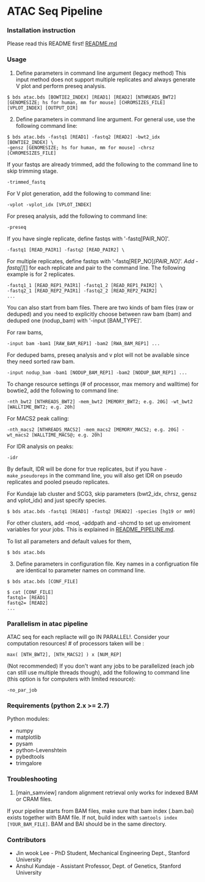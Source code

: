 ATAC Seq Pipeline
===================================================


### Installation instruction

Please read this README first!
<a href="../README.md">README.md</a>


### Usage

1) Define parameters in command line argument (legacy method)
This input method does not support multiple replicates and always generate V plot and perform preseq analysis.
```
$ bds atac.bds [BOWTIE2_INDEX] [READ1] [READ2] [NTHREADS_BWT2] [GENOMESIZE; hs for human, mm for mouse] [CHROMSIZES_FILE] [VPLOT_INDEX] [OUTPUT_DIR]
```

2) Define parameters in command line argument.
For general use, use the following command line:
```
$ bds atac.bds -fastq1 [READ1] -fastq2 [READ2] -bwt2_idx [BOWTIE2_INDEX] \
-gensz [GENOMESIZE; hs for human, mm for mouse] -chrsz [CHROMESIZES_FILE]
```

If your fastqs are already trimmed, add the following to the command line to skip trimming stage.
```
-trimmed_fastq
```

For V plot generation, add the following to command line:
```
-vplot -vplot_idx [VPLOT_INDEX] 
```

For preseq analysis, add the following to command line:
```
-preseq
```

If you have single replicate, define fastqs with '-fastq[PAIR_NO]'.
```
-fastq1 [READ_PAIR1] -fastq2 [READ_PAIR2] \
```

For multiple replicates, define fastqs with '-fastq[REP_NO]_[PAIR_NO]'. Add -fastq[]_[] for each replicate and pair to the command line. The following example is for 2 replicates.
```
-fastq1_1 [READ_REP1_PAIR1] -fastq1_2 [READ_REP1_PAIR2] \
-fastq2_1 [READ_REP2_PAIR1] -fastq2_2 [READ_REP2_PAIR2]
...
```

You can also start from bam files. There are two kinds of bam files (raw or deduped) and you need to explicitly choose between raw bam (bam) and deduped one (nodup_bam) with '-input [BAM_TYPE]'.

For raw bams,
```
-input bam -bam1 [RAW_BAM_REP1] -bam2 [RWA_BAM_REP1] ...
```

For deduped bams, preseq analysis and v plot will not be available since they need sorted raw bam.
```
-input nodup_bam -bam1 [NODUP_BAM_REP1] -bam2 [NODUP_BAM_REP1] ...
```

To change resource settings (# of processor, max memory and walltime) for bowtie2, add the following to command line:
```
-nth_bwt2 [NTHREADS_BWT2] -mem_bwt2 [MEMORY_BWT2; e.g. 20G] -wt_bwt2 [WALLTIME_BWT2; e.g. 20h]
```

For MACS2 peak calling:
```
-nth_macs2 [NTHREADS_MACS2] -mem_macs2 [MEMORY_MACS2; e.g. 20G] -wt_macs2 [WALLTIME_MACS@; e.g. 20h]
```

For IDR analysis on peaks:
```
-idr
```

By default, IDR will be done for true replicates, but if you have `-make_pseudoreps` in the command line, you will also get IDR on pseudo replicates and pooled pseudo replicates.


For Kundaje lab cluster and SCG3, skip parameters (bwt2_idx, chrsz, gensz and vplot_idx) and just specify species.
```
$ bds atac.bds -fastq1 [READ1] -fastq2 [READ2] -species [hg19 or mm9]
```

For other clusters, add -mod, -addpath and -shcmd to set up enviroment variables for your jobs. This is explained in <a href="https://github.com/kundajelab/ENCODE_chipseq_pipeline/blob/master/README_PIPELINE.md">README_PIPELINE.md</a>.

To list all parameters and default values for them,
```
$ bds atac.bds
```



3) Define parameters in configuration file.
Key names in a configruation file are identical to parameter names on command line. 
```
$ bds atac.bds [CONF_FILE]

$ cat [CONF_FILE]
fastq1= [READ1]
fastq2= [READ2]
...
```


### Parallelism in atac pipeline

ATAC seq for each repliacte will go IN PARALLEL!. Consider your computation resources! # of processors taken will be :
```
max( [NTH_BWT2], [NTH_MACS2] ) x [NUM_REP]
```

(Not recommended) If you don't want any jobs to be parallelized (each job can still use multiple threads though), add the following to command line (this option is for computers with limited resource):
```
-no_par_job
```

### Requirements (python 2.x >= 2.7)

Python modules:
- numpy
- matplotlib
- pysam
- python-Levenshtein
- pybedtools
- trimgalore



### Troubleshooting

1) [main_samview] random alignment retrieval only works for indexed BAM or CRAM files.

If your pipeline starts from BAM files, make sure that bam index (.bam.bai) exists together with BAM file. If not, build index with `samtools index [YOUR_BAM_FILE]`. BAM and BAI should be in the same directory.



### Contributors

* Jin wook Lee - PhD Student, Mechanical Engineering Dept., Stanford University
* Anshul Kundaje - Assistant Professor, Dept. of Genetics, Stanford University
